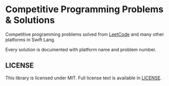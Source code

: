 # Competitive Programming Problems & Solutions

Competitive programming problems solved from [LeetCode](https://leetcode.com) and many other platforms in Swift Lang.

Every solution is documented with platform name and problem number.

## LICENSE

This library is licensed under MIT. Full license text is available in [LICENSE](https://github.com/smbhuin/CompetitiveProgramming/blob/master/LICENSE.md).
